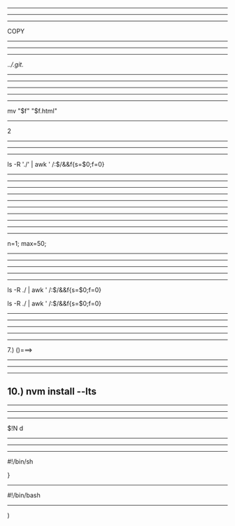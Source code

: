 
---------------------------------------------------------------------------------------------------------



---------------------------------------------------------------------------------------------------------

---------------------------------------------------------------------------------------------------------



COPY

---------------------------------------------------------------------------------------------------------



---------------------------------------------------------------------------------------------------------








---------------------------------------------------------------------------------------------------------










.*\./\.git.*

---------------------------------------------------------------------------------------------------------

---------------------------------------------------------------------------------------------------------

---------------------------------------------------------------------------------------------------------

---------------------------------------------------------------------------------------------------------





---------------------------------------------------------------------------------------------------------


  mv "$f" "$f.html"

---------------------------------------------------------------------------------------------------------

2

---------------------------------------------------------------------------------------------------------



---------------------------------------------------------------------------------------------------------

---------------------------------------------------------------------------------------------------------


ls -R './' | awk '
/:$/&&f{s=$0;f=0}

---------------------------------------------------------------------------------------------------------





---------------------------------------------------------------------------------------------------------


---------------------------------------------------------------------------------------------------------





---------------------------------------------------------------------------------------------------------





---------------------------------------------------------------------------------------------------------



---------------------------------------------------------------------------------------------------------
---------------------------------------------------------------------------------------------------------


---------------------------------------------------------------------------------------------------------


---------------------------------------------------------------------------------------------------------


---------------------------------------------------------------------------------------------------------
n=1;
max=50;





---------------------------------------------------------------------------------------------------------


---------------------------------------------------------------------------------------------------------




---------------------------------------------------------------------------------------------------------

---------------------------------------------------------------------------------------------------------
---------------------------------------------------------------------------------------------------------

ls -R ./ | awk '
/:$/&&f{s=$0;f=0}



ls -R ./ | awk '
/:$/&&f{s=$0;f=0}


---------------------------------------------------------------------------------------------------------
---------------------------------------------------------------------------------------------------------

---------------------------------------------------------------------------------------------------------

---------------------------------------------------------------------------------------------------------




---------------------------------------------------------------------------------------------------------

7.) ()===>

---------------------------------------------------------------------------------------------------------
---------------------------------------------------------------------------------------------------------
---------------------------------------------------------------------------------------------------------
10.)
nvm install --lts
-----------------------------------------------------------------------------------------------------------





-----------------------------------------------------------------------------------------------------------





-----------------------------------------------------------------------------------------------------------







----------------------------------------
 $!N
 d








-----------------------------------------------------------------------------------------------------------









-----------------------------------------------------------------------------------------------------------











-----------------------------------------------------------------------------------------------------------




#!/bin/sh























}

-----------------------------------------------------------------------------------------------------------

  #!/bin/bash 
 
 
 
 
  

-----------------------------------------------------------------------------------------------------------




  )
